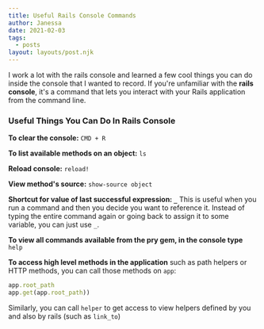 ```yaml
---
title: Useful Rails Console Commands
author: Janessa
date: 2021-02-03
tags:
  - posts
layout: layouts/post.njk
---
```


I work a lot with the rails console and learned a few cool things you can do inside the console that I wanted to record. If you're unfamiliar with the **rails console**, it's a command that lets you interact with your Rails application from the command line.

### Useful Things You Can Do In Rails Console

**To clear the console:** `CMD + R`

**To list available methods on an object:** `ls`

**Reload console:** `reload!`

**View method's source:** `show-source object`

**Shortcut for value of last successful expression: `_`**
This is useful when you run a command and then you decide you want to reference it. Instead of typing the entire command again or going back to assign it to some variable, you can just use `_`.

**To view all commands available from the pry gem, in the console type** `help`

**To access high level methods in the application** such as path helpers or HTTP methods, you can call those methods on `app`:

```ruby
app.root_path
app.get(app.root_path))
```

Similarly, you can call `helper` to get access to view helpers defined by you and also by rails (such as `link_to`)

